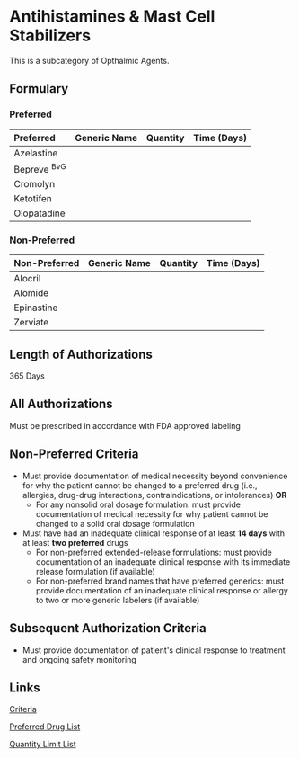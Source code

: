 # Antihistamines & Mast Cell Stabilizers

This is a subcategory of Opthalmic Agents.

## Formulary

### Preferred

| Preferred   | Generic Name | Quantity | Time (Days) |
| :---------- | :----------- | :------: | :---------: |
| Azelastine  |              |          |             |
| Bepreve <sup>BvG</sup>   |              |          |             |
| Cromolyn    |              |          |             |
| Ketotifen   |              |          |             |
| Olopatadine |              |          |             |

### Non-Preferred

| Non-Preferred | Generic Name | Quantity | Time (Days) |
| :------------ | :----------- | :------: | :---------: |
| Alocril       |              |          |             |
| Alomide       |              |          |             |
| Epinastine    |              |          |             |
| Zerviate      |              |          |             |

## Length of Authorizations

365 Days

## All Authorizations

Must be prescribed in accordance with FDA approved labeling

## Non-Preferred Criteria

- Must provide documentation of medical necessity beyond convenience for why the patient cannot be changed to a preferred drug (i.e., allergies, drug-drug interactions, contraindications, or intolerances) **OR**
    - For any nonsolid oral dosage formulation: must provide documentation of medical necessity for why patient cannot be changed to a solid oral dosage formulation
- Must have had an inadequate clinical response of at least **14 days** with at least **two preferred** drugs
    - For non-preferred extended-release formulations: must provide documentation of an inadequate clinical response with its immediate release formulation (if available)
    - For non-preferred brand names that have preferred generics: must provide documentation of an inadequate clinical response or allergy to two or more generic labelers (if available)

## Subsequent Authorization Criteria

- Must provide documentation of patient's clinical response to treatment and ongoing safety monitoring

## Links

[Criteria](https://pharmacy.medicaid.ohio.gov/sites/default/files/20230101_UPDL%20_Criteria_APPROVED.pdf#page=85)

[Preferred Drug List](https://pharmacy.medicaid.ohio.gov/sites/default/files/20230101_UPDL_APPROVED_12.13.22.pdf#page=28)

[Quantity Limit List](https://pharmacy.medicaid.ohio.gov/sites/default/files/20230101_Ohio_Medicaid_Quantity_Document_APPROVED.pdf)
